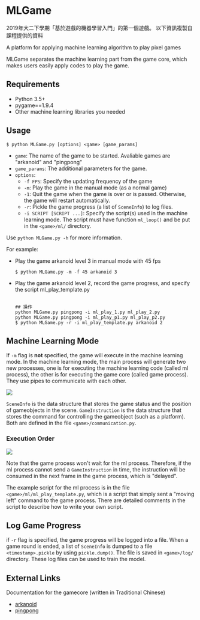 # MLGame

2019年大二下學期「基於遊戲的機器學習入門」的第一個遊戲。 以下資訊複製自課程提供的資料

A platform for applying machine learning algorithm to play pixel games

MLGame separates the machine learning part from the game core, which makes users easily apply codes to play the game.

## Requirements

* Python 3.5+
* pygame==1.9.4
* Other machine learning libraries you needed

## Usage

```
$ python MLGame.py [options] <game> [game_params]
```

* `game`: The name of the game to be started. Avaliable games are "arkanoid" and "pingpong"
* `game_params`: The additional parameters for the game.
* `options`:
  * `-f FPS`: Specify the updating frequency of the game
  * `-m`: Play the game in the manual mode (as a normal game)
  * `-1`: Quit the game when the game is over or is passed. Otherwise, the game will restart automatically.
  * `-r`: Pickle the game progress (a list of `SceneInfo`) to log files.
  * `-i SCRIPT [SCRIPT ...]`: Specify the script(s) used in the machine learning mode. The script must have function `ml_loop()` and be put in the `<game>/ml/` directory.

Use `python MLGame.py -h` for more information.

For example:

* Play the game arkanoid level 3 in manual mode with 45 fps
  ```
  $ python MLGame.py -m -f 45 arkanoid 3
  ```

* Play the game arkanoid level 2, record the game progress, and specify the script ml_play_template.py

  ```
  
  ## 操作
  python MLGame.py pingpong -i ml_play_1.py ml_play_2.py
  python MLGame.py pingpong -i ml_play_p1.py ml_play_p2.py
  $ python MLGame.py -r -i ml_play_template.py arkanoid 2
  ```

## Machine Learning Mode

If `-m` flag is **not** specified, the game will execute in the machine learning mode. In the machine learning mode, the main process will generate two new processes, one is for executing the machine learning code (called ml process), the other is for executing the game core (called game process). They use pipes to communicate with each other.

![](https://i.imgur.com/Wlai4Bh.png)

`SceneInfo` is the data structure that stores the game status and the position of gameobjects in the scene. `GameInstruction` is the data structure that stores the command for controlling the gameobject (such as a platform). Both are defined in the file `<game>/communication.py`.

### Execution Order

![](https://i.imgur.com/OFL5BoC.png)

Note that the game process won't wait for the ml process. Therefore, if the ml process cannot send a `GameInstruction` in time, the instruction will be consumed in the next frame in the game process, which is "delayed".

The example script for the ml process is in the file `<game>/ml/ml_play_template.py`, which is a script that simply sent a "moving left" command to the game process. There are detailed comments in the script to describe how to write your own script.

## Log Game Progress

if `-r` flag is specified, the game progress will be logged into a file. When a game round is ended, a list of `SceneInfo` is dumped to a file `<timestamp>.pickle` by using `pickle.dump()`. The file is saved in `<game>/log/` directory. These log files can be used to train the model.

## External Links

Documentation for the gamecore (written in Traditional Chinese)
* [arkanoid](https://hackmd.io/s/HkaT0SZH4)
* [pingpong](https://hackmd.io/s/SJnGAPdjN)
